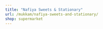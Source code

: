 ```yaml
---
title: "Nafiya Sweets & Stationary"
url: /mukkam/nafiya-sweets-and-stationary/
shop: supermarket
---
```

